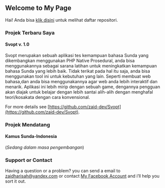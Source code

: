 ## Welcome to My Page

Hai! Anda bisa [klik disini](https://github.com/zaid-dev?tab=repositories) untuk melihat daftar repositori.


### Projek Terbaru Saya

#### Svopt v. 1.0

Svopt merupakan sebuah aplikasi tes kemampuan bahasa Sunda yang dikembangkan menggunakan PHP Native Prosedural, anda bisa menggunakannya sebagai sarana latihan untuk meningkatkan kemampuan bahasa Sunda yang lebih baik.
Tidak terikat pada hal itu saja, anda bisa menggunakan tool ini untuk kebutuhan yang lain. Seperti membuat web bahasa,dan anda bisa menggunakannya agar web anda lebih interaktif dan menarik.
Aplikasi ini lebih mirip dengan sebuah game, dengannya pengguan akan diajak untuk belajar dengan lebih santai alih-alih dengan menghafal teori/kosakata dengan cara konvensional.

For more details see [https://github.com/zaid-dev/Svopt](https://github.com/zaid-dev/Svopt).


### Projek Mendatang

#### Kamus Sunda-Indonesia

\(*Sedang dalam masa pengembangan*\)

### Support or Contact

Having a question or a problem? you can send a email to [zaidharisah@yandex.com](mailto://zaidharisah@yandex.com) or contact [My Facebook Account](https://m.facebook.com/kurotaka.id) and i’ll help you sort it out.

